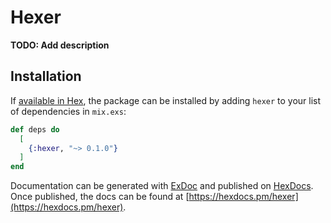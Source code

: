 # Hexer

**TODO: Add description**

## Installation

If [available in Hex](https://hex.pm/docs/publish), the package can be installed
by adding `hexer` to your list of dependencies in `mix.exs`:

```elixir
def deps do
  [
    {:hexer, "~> 0.1.0"}
  ]
end
```

Documentation can be generated with [ExDoc](https://github.com/elixir-lang/ex_doc)
and published on [HexDocs](https://hexdocs.pm). Once published, the docs can
be found at [https://hexdocs.pm/hexer](https://hexdocs.pm/hexer).

